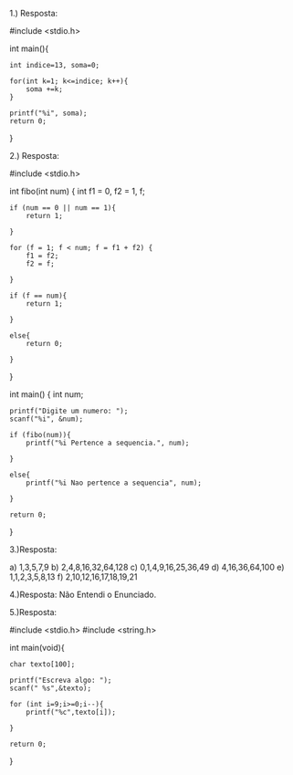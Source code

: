 1.) Resposta: 

#include <stdio.h>

int main(){

    int indice=13, soma=0;

    for(int k=1; k<=indice; k++){
        soma +=k;
    }

    printf("%i", soma);
    return 0;
}


2.) Resposta:

#include <stdio.h>

int fibo(int num) {
    int f1 = 0, f2 = 1, f;
    
    if (num == 0 || num == 1){
        return 1;

    }
        
    for (f = 1; f < num; f = f1 + f2) {
        f1 = f2;
        f2 = f;

    }
    
    if (f == num){
        return 1;

    }
    
    else{
        return 0;

    }
}

int main() {
    int num;
    
    printf("Digite um numero: ");
    scanf("%i", &num);
    
    if (fibo(num)){
        printf("%i Pertence a sequencia.", num);

    }

    else{
        printf("%i Nao pertence a sequencia", num);

    }
        
    return 0;
}


3.)Resposta: 

a) 1,3,5,7,9
b) 2,4,8,16,32,64,128
c) 0,1,4,9,16,25,36,49
d) 4,16,36,64,100
e) 1,1,2,3,5,8,13
f) 2,10,12,16,17,18,19,21


4.)Resposta: 
Não Entendi o Enunciado.


5.)Resposta: 

#include <stdio.h>
#include <string.h>

int main(void){

    char texto[100];

    printf("Escreva algo: ");
    scanf(" %s",&texto);

    for (int i=9;i>=0;i--){
        printf("%c",texto[i]);

    }

    return 0;
}
